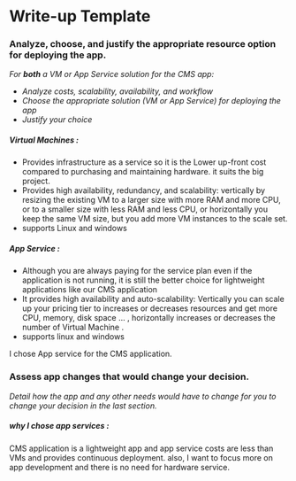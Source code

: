 # Write-up Template

### Analyze, choose, and justify the appropriate resource option for deploying the app.

*For **both** a VM or App Service solution for the CMS app:*
- *Analyze costs, scalability, availability, and workflow*
- *Choose the appropriate solution (VM or App Service) for deploying the app*
- *Justify your choice*

##### Virtual Machines :
  - Provides infrastructure as a service so it is the Lower up-front cost compared to purchasing and maintaining hardware. it suits the big project. 
  - Provides high availability, redundancy, and scalability: vertically by resizing the existing VM to a larger size with more RAM and more CPU, or to a smaller size with less RAM and less CPU, or horizontally you keep the same VM size, but you add more VM instances to the scale set.
 - supports Linux and windows


##### App Service :
 - Although you are always paying for the service plan even if the application is not running, it is still the better choice for lightweight applications like our CMS application
 - It provides high availability and auto-scalability: Vertically you can scale up your pricing tier to increases or decreases resources and get more CPU, memory, disk space ... , horizontally increases or decreases the number of Virtual Machine .
 - supports linux and windows

I chose App service for the CMS application.
### Assess app changes that would change your decision.

*Detail how the app and any other needs would have to change for you to change your decision in the last section.*   
##### why I chose app services :  

CMS application is a lightweight app and app service costs are less than VMs and provides continuous deployment. also, I want to focus more on app development and there is no need for hardware service.